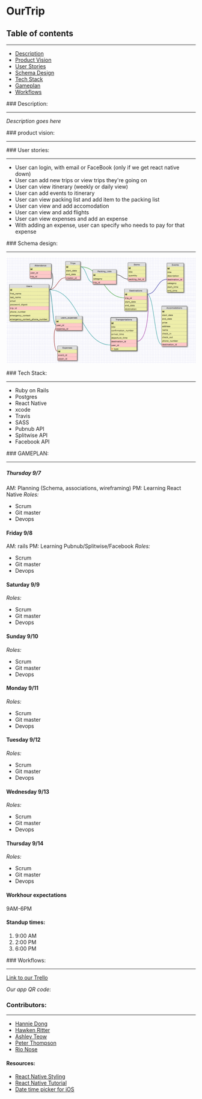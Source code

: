 # OurTrip

## Table of contents

-----------------------------------------------

* [Description](#description)
* [Product Vision](#productvision)
* [User Stories](#userstories)
* [Schema Design](#schemadesign)
* [Tech Stack](#techstack)
* [Gameplan](#gameplan)
* [Workflows](#workflows)

<a name="description" />
### Description: 

-----------------------------------------------

_Description goes here_

<a name="productvision" />
### product vision: 

-----------------------------------------------

<a name="userstories" />
### User stories: 

-----------------------------------------------

- User can login, with email or FaceBook (only if we get react native down)
- User can add new trips or view trips they're going on
- User can view itinerary (weekly or daily view)
- User can add events to itinerary
- User can view packing list and add item to the packing list
- User can view and add accomodation
- User can view and add flights
- User can view expenses and add an expense 
- With adding an expense, user can specify who needs to pay for that expense 

<a name="schemadesign" />
### Schema design: 

-----------------------------------------------

![Schema Design](/SchemaDesign.png "Schema Design")

<a name="techstack" />
### Tech Stack: 

-----------------------------------------------

- Ruby on Rails
- Postgres
- React Native
- xcode
- Travis
- SASS
- Pubnub API
- Splitwise API
- Facebook API

<a name="gameplan" />
### GAMEPLAN: 

-----------------------------------------------

##### Thursday 9/7
AM: Planning (Schema, associations, wireframing)
PM: Learning React Native
_Roles:_
* Scrum
* Git master
* Devops

#### Friday 9/8
AM: rails
PM: Learning Pubnub/Splitwise/Facebook
_Roles:_
* Scrum
* Git master
* Devops

#### Saturday 9/9
_Roles:_
* Scrum
* Git master
* Devops

#### Sunday 9/10
_Roles:_
* Scrum
* Git master
* Devops

#### Monday 9/11
_Roles:_
* Scrum
* Git master
* Devops

#### Tuesday 9/12
_Roles:_
* Scrum
* Git master
* Devops

#### Wednesday 9/13
_Roles:_
* Scrum
* Git master
* Devops

#### Thursday 9/14
_Roles:_
* Scrum
* Git master
* Devops

####  Workhour expectations
9AM-6PM

####  Standup times:
1. 9:00 AM
2. 2:00 PM
3. 6:00 PM

<a name="workflows" />
### Workflows: 

-----------------------------------------------

[Link to our Trello](https://trello.com/b/iHupfS1z/ourtrip)

*Our app QR code*:

### Contributors: 

-----------------------------------------------

* [Hannie Dong](https://github.com/hanniedong)
* [Hawken Ritter](https://github.com/hawkenritter)
* [Ashley Teow](https://github.com/ashleyteow)
* [Peter Thompson](https://github.com/peter6848)
* [Rio Nose](https://github.com/rnose512)

#### Resources:
* [React Native Styling](https://medium.com/the-react-native-log/tips-for-styling-your-react-native-apps-3f61608655eb)
* [React Native Tutorial](https://facebook.github.io/react-native/docs/tutorial.html)
* [Date time picker for iOS](https://facebook.github.io/react-native/docs/datepickerios.html)
